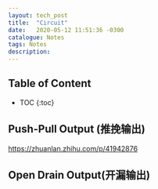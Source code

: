 ```yaml
---
layout: tech_post
title:  "Circuit"
date:   2020-05-12 11:51:36 -0300
catalogue: Notes
tags: Notes
description: 
---
```

## Table of Content
* TOC
{:toc}

## Push-Pull Output (推挽输出)
https://zhuanlan.zhihu.com/p/41942876


## Open Drain Output(开漏输出)



